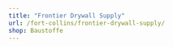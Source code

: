 ```yaml
---
title: "Frontier Drywall Supply"
url: /fort-collins/frontier-drywall-supply/
shop: Baustoffe
---
```

